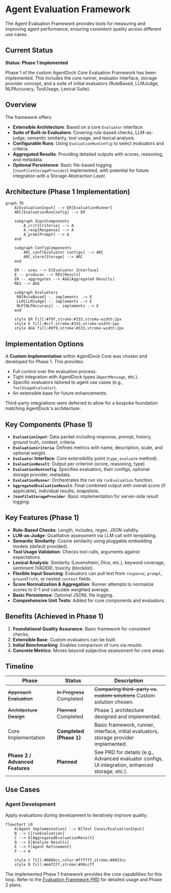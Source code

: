 # Agent Evaluation Framework

The Agent Evaluation Framework provides tools for measuring and improving agent performance, ensuring consistent quality across different use cases.

## Current Status

**Status: Phase 1 Implemented**

Phase 1 of the custom AgentDock Core Evaluation Framework has been implemented. This includes the core runner, evaluator interface, storage provider concept, and a suite of initial evaluators (RuleBased, LLMJudge, NLPAccuracy, ToolUsage, Lexical Suite).

## Overview

The framework offers:

- **Extensible Architecture**: Based on a core `Evaluator` interface.
- **Suite of Built-in Evaluators**: Covering rule-based checks, LLM-as-judge, semantic similarity, tool usage, and lexical analysis.
- **Configurable Runs**: Using `EvaluationRunConfig` to select evaluators and criteria.
- **Aggregated Results**: Providing detailed outputs with scores, reasoning, and metadata.
- **Optional Persistence**: Basic file-based logging (`JsonFileStorageProvider`) implemented, with potential for future integration with a Storage Abstraction Layer.

## Architecture (Phase 1 Implementation)

```mermaid
graph TD
    A[EvaluationInput] --> ER[EvaluationRunner]
    ARC[EvaluationRunConfig] --> ER

    subgraph InputComponents
        A_crit[Criteria] --> A
        A_resp[Response] --> A
        A_prom[Prompt] --> A
    end

    subgraph ConfigComponents
        ARC_conf[Evaluator Configs] --> ARC
        ARC_store[Storage] --> ARC
    end

    ER -- uses --> E[Evaluator Interface]
    E -- produces --> RES[Result]
    ER -- aggregates --> AGG[Aggregated Results]
    RES --> AGG

    subgraph Evaluators
     RB[RuleBased] -. implements .-> E
     LLM[LLMJudge] -. implements .-> E
     NLP[NLPAccuracy] -. implements .-> E
    end

    style ER fill:#f9f,stroke:#333,stroke-width:2px
    style E fill:#ccf,stroke:#333,stroke-width:2px
    style AGG fill:#9f9,stroke:#333,stroke-width:2px
```

## Implementation Options

A **Custom Implementation** within AgentDock Core was chosen and developed for Phase 1. This provides:

- Full control over the evaluation process.
- Tight integration with AgentDock types (`AgentMessage`, etc.).
- Specific evaluators tailored to agent use cases (e.g., `ToolUsageEvaluator`).
- An extensible base for future enhancements.

Third-party integrations were deferred to allow for a bespoke foundation matching AgentDock's architecture.

## Key Components (Phase 1)

- **`EvaluationInput`**: Data packet including response, prompt, history, ground truth, context, criteria.
- **`EvaluationCriteria`**: Defines metrics with name, description, scale, and optional weight.
- **`Evaluator` Interface**: Core extensibility point (`type`, `evaluate` method).
- **`EvaluationResult`**: Output per criterion (score, reasoning, type).
- **`EvaluationRunConfig`**: Specifies evaluators, their configs, optional storage provider, metadata.
- **`EvaluationRunner`**: Orchestrates the run via `runEvaluation` function.
- **`AggregatedEvaluationResult`**: Final combined output with overall score (if applicable), individual results, snapshots.
- **`JsonFileStorageProvider`**: Basic implementation for server-side result logging.

## Key Features (Phase 1)

- **Rule-Based Checks**: Length, includes, regex, JSON validity.
- **LLM-as-Judge**: Qualitative assessment via LLM call with templating.
- **Semantic Similarity**: Cosine similarity using pluggable embedding models (default provided).
- **Tool Usage Validation**: Checks tool calls, arguments against expectations.
- **Lexical Analysis**: Similarity (Levenshtein, Dice, etc.), keyword coverage, sentiment (VADER), toxicity (blocklist).
- **Flexible Input Sourcing**: Evaluators can pull text from `response`, `prompt`, `groundTruth`, or nested `context` fields.
- **Score Normalization & Aggregation**: Runner attempts to normalize scores to 0-1 and calculate weighted average.
- **Basic Persistence**: Optional JSONL file logging.
- **Comprehensive Unit Tests**: Added for core components and evaluators.

## Benefits (Achieved in Phase 1)

1.  **Foundational Quality Assurance**: Basic framework for consistent checks.
2.  **Extensible Base**: Custom evaluators can be built.
3.  **Initial Benchmarking**: Enables comparison of runs via results.
4.  **Concrete Metrics**: Moves beyond subjective assessment for core areas.

## Timeline

| Phase                           | Status                    | Description                                                                                     |
| ------------------------------- | ------------------------- | ----------------------------------------------------------------------------------------------- |
| ~~Approach Evaluation~~         | ~~In Progress~~ Completed | ~~Comparing third-party vs. custom solutions~~ Custom solution chosen.                          |
| ~~Architecture Design~~         | ~~Planned~~ Completed     | Phase 1 architecture designed and implemented.                                                  |
| Core Implementation             | **Completed (Phase 1)**   | Basic framework, runner, interface, initial evaluators, storage provider implemented.           |
| **Phase 2 / Advanced Features** | **Planned**               | See PRD for details (e.g., Advanced evaluator configs, UI integration, enhanced storage, etc.). |

## Use Cases

### Agent Development

Apply evaluations during development to iteratively improve quality:

```mermaid
flowchart LR
    A[Agent Implementation] --> B[Test Cases/EvaluationInput]
    B --> C[runEvaluation]
    C --> D[AggregatedEvaluationResult]
    D --> E[Analyze Results]
    E --> F[Agent Refinement]
    F --> A

    style C fill:#0066cc,color:#ffffff,stroke:#0033cc
    style D fill:#e6f2ff,stroke:#99ccff
```

The implemented Phase 1 framework provides the core capabilities for this loop. Refer to the [Evaluation Framework PRD](../prd/evaluation-framework.md) for detailed usage and Phase 2 plans.
